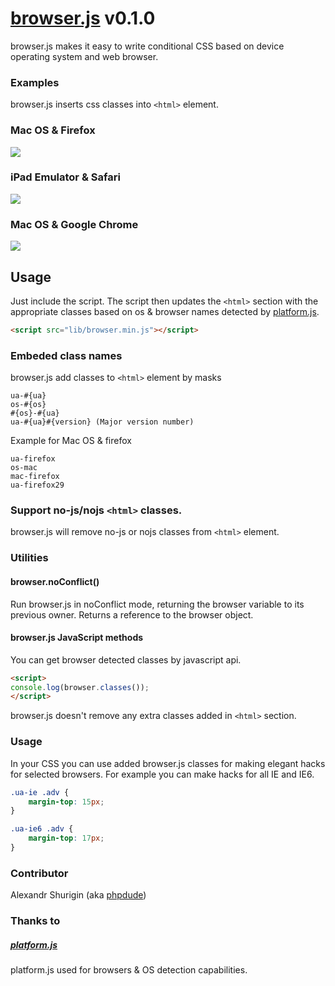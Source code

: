 # [browser.js](https://github.com/phpdude/browser.js/) v0.1.0

browser.js makes it easy to write conditional CSS based on device operating system and web browser.

### Examples

browser.js inserts css classes into `<html>` element.

### Mac OS & Firefox

<img src="http://phpdude.github.io/browser.js/screenshots/mac%20os%20firefox.png" />

### iPad Emulator & Safari

<img src="http://phpdude.github.io/browser.js/screenshots/ipad.png" />

### Mac OS & Google Chrome

<img src="http://phpdude.github.io/browser.js/screenshots/mac%20os%20chrome.png" />

## Usage

Just include the script. The script then updates the `<html>` section with the appropriate classes based on os & browser names detected by [platform.js](https://github.com/bestiejs/platform.js).

``` html
<script src="lib/browser.min.js"></script>
```

### Embeded class names

browser.js add classes to `<html>` element by masks

```
ua-#{ua}
os-#{os}
#{os}-#{ua}
ua-#{ua}#{version} (Major version number)
```

Example for Mac OS & firefox

```
ua-firefox
os-mac
mac-firefox
ua-firefox29
```

### Support no-js/nojs `<html>` classes.

browser.js will remove no-js or nojs classes from `<html>` element.

### Utilities

#### browser.noConflict()

Run browser.js in noConflict mode, returning the browser variable to its previous owner.
Returns a reference to the browser object.

#### browser.js JavaScript methods

You can get browser detected classes by javascript api.

``` html
<script>
console.log(browser.classes());
</script>
```

browser.js doesn't remove any extra classes added in `<html>` section.

### Usage

In your CSS you can use added browser.js classes for making elegant hacks for selected browsers. For example you can make hacks for all IE and IE6.

``` css
.ua-ie .adv {
    margin-top: 15px;
}

.ua-ie6 .adv {
    margin-top: 17px;
}
```

### Contributor

Alexandr Shurigin (aka [phpdude](https://github.com/phpdude/))

### Thanks to

##### [platform.js](https://github.com/bestiejs/platform.js)

platform.js used for browsers & OS detection capabilities.